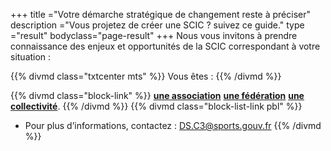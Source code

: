 +++
title ="Votre démarche stratégique de changement reste à préciser"
description ="Vous projetez de créer une SCIC ? suivez ce guide."
type ="result"
bodyclass="page-result"
+++
Nous vous invitons à prendre connaissance des enjeux et opportunités de la SCIC correspondant à votre situation :

{{% divmd class="txtcenter mts" %}}
Vous êtes :
{{% /divmd %}}

{{% divmd class="block-link" %}}
[**une association**](/association/) [**une fédération**](/federation/) [**une collectivité**](/collectivite/).
{{% /divmd %}}
{{% divmd class="block-list-link pbl" %}}

- Pour plus d’informations, contactez : 
[DS.C3@sports.gouv.fr](mailto:DS.C3@sports.gouv.fr)
{{% /divmd %}}